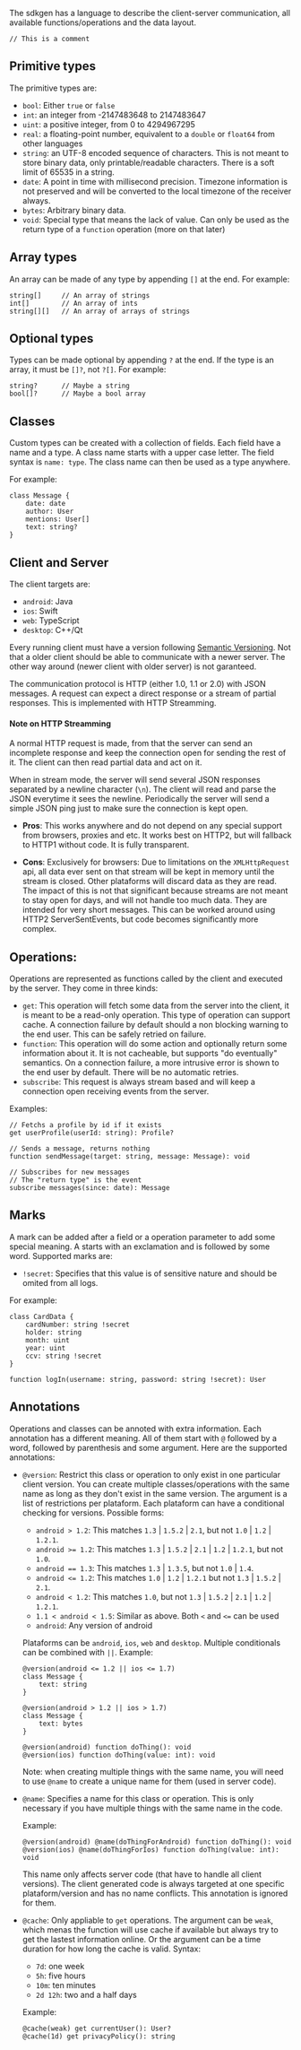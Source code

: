 The sdkgen has a language to describe the client-server communication, all available functions/operations and the data layout.

    // This is a comment

## Primitive types

The primitive types are:

- `bool`: Either `true` or `false`
- `int`: an integer from -2147483648 to 2147483647
- `uint`: a positive integer, from 0 to 4294967295
- `real`: a floating-point number, equivalent to a `double` or `float64` from other languages
- `string`: an UTF-8 encoded sequence of characters. This is not meant to store binary data, only printable/readable characters. There is a soft limit of 65535 in a string.
- `date`: A point in time with millisecond precision. Timezone information is not preserved and will be converted to the local timezone of the receiver always.
- `bytes`: Arbitrary binary data.
- `void`: Special type that means the lack of value. Can only be used as the return type of a `function` operation (more on that later)

## Array types

An array can be made of any type by appending `[]` at the end. For example:

    string[]     // An array of strings
    int[]        // An array of ints
    string[][]   // An array of arrays of strings

## Optional types

Types can be made optional by appending `?` at the end. If the type is an array, it must be `[]?`, not `?[]`. For example:

    string?      // Maybe a string
    bool[]?      // Maybe a bool array

## Classes

Custom types can be created with a collection of fields. Each field have a name and a type. A class name starts with a upper case letter. The field syntax is `name: type`. The class name can then be used as a type anywhere.

For example:

    class Message {
        date: date
        author: User
        mentions: User[]
        text: string?
    }

## Client and Server

The client targets are:

- `android`: Java
- `ios`: Swift
- `web`: TypeScript
- `desktop`: C++/Qt

Every running client must have a version following [Semantic Versioning](https://semver.org/). Not that a older client should be able to communicate with a newer server. The other way around (newer client with older server) is not garanteed.

The communication protocol is HTTP (either 1.0, 1.1 or 2.0) with JSON messages. A request can expect a direct response or a stream of partial responses. This is implemented with HTTP Streamming.

#### Note on HTTP Streamming

A normal HTTP request is made, from that the server can send an incomplete response and keep the connection open for sending the rest of it. The client can then read partial data and act on it.

When in stream mode, the server will send several JSON responses separated by a newline character (`\n`). The client will read and parse the JSON everytime it sees the newline. Periodically the server will send a simple JSON ping just to make sure the connection is kept open.

- **Pros**: This works anywhere and do not depend on any special support from browsers, proxies and etc. It works best on HTTP2, but will fallback to HTTP1 without code. It is fully transparent.

- **Cons**: Exclusively for browsers: Due to limitations on the `XMLHttpRequest` api, all data ever sent on that stream will be kept in memory until the stream is closed. Other plataforms will discard data as they are read. The impact of this is not that significant because streams are not meant to stay open for days, and will not handle too much data. They are intended for very short messages. This can be worked around using HTTP2 ServerSentEvents, but code becomes significantly more complex.

## Operations:

Operations are represented as functions called by the client and executed by the server. They come in three kinds:

- `get`: This operation will fetch some data from the server into the client, it is meant to be a read-only operation. This type of operation can support cache. A connection failure by default should a non blocking warning to the end user. This can be safely retried on failure.
- `function`: This operation will do some action and optionally return some information about it. It is not cacheable, but supports "do eventually" semantics. On a connection failure, a more intrusive error is shown to the end user by default. There will be no automatic retries.
- `subscribe`: This request is always stream based and will keep a connection open receiving events from the server.

Examples:

    // Fetchs a profile by id if it exists
    get userProfile(userId: string): Profile?
    
    // Sends a message, returns nothing
    function sendMessage(target: string, message: Message): void

    // Subscribes for new messages
    // The "return type" is the event
    subscribe messages(since: date): Message

## Marks

A mark can be added after a field or a operation parameter to add some special meaning. A starts with an exclamation and is followed by some word. Supported marks are:

- `!secret`: Specifies that this value is of sensitive nature and should be omited from all logs.

For example:

    class CardData {
        cardNumber: string !secret
        holder: string
        month: uint
        year: uint
        ccv: string !secret
    }

    function logIn(username: string, password: string !secret): User

## Annotations

Operations and classes can be annoted with extra information. Each annotation has a different meaning. All of them start with `@` followed by a word, followed by parenthesis and some argument. Here are the supported annotations:

- `@version`: Restrict this class or operation to only exist in one particular client version. You can create multiple classes/operations with the same name as long as they don't exist in the same version. The argument is a list of restrictions per plataform. Each plataform can have a conditional checking for versions. Possible forms:
  - `android > 1.2`: This matches `1.3` | `1.5.2` | `2.1`, but not `1.0` | `1.2` | `1.2.1`.
  - `android >= 1.2`: This matches `1.3` | `1.5.2` | `2.1` | `1.2` | `1.2.1`, but not `1.0`.
  - `android == 1.3`: This matches `1.3` | `1.3.5`, but not `1.0` | `1.4`.
  - `android <= 1.2`: This matches `1.0` | `1.2` | `1.2.1` but not `1.3` | `1.5.2` | `2.1`.
  - `android < 1.2`: This matches `1.0`, but not `1.3` | `1.5.2` | `2.1` | `1.2` | `1.2.1`.
  - `1.1 < android < 1.5`: Similar as above. Both `<` and `<=` can be used
  - `android`: Any version of android

  Plataforms can be `android`, `ios`, `web` and `desktop`. Multiple conditionals can be combined with `||`. Example:

      @version(android <= 1.2 || ios <= 1.7)
      class Message {
          text: string
      }

      @version(android > 1.2 || ios > 1.7)
      class Message {
          text: bytes
      }

      @version(android) function doThing(): void
      @version(ios) function doThing(value: int): void
    
  Note: when creating multiple things with the same name, you will need to use `@name` to create a unique name for them (used in server code).
  
- `@name`: Specifies a name for this class or operation. This is only necessary if you have multiple things with the same name in the code.

  Example:

      @version(android) @name(doThingForAndroid) function doThing(): void
      @version(ios) @name(doThingForIos) function doThing(value: int): void

  This name only affects server code (that have to handle all client versions). The client generated code is always targeted at one specific plataform/version and has no name conflicts. This annotation is ignored for them.

- `@cache`: Only appliable to `get` operations. The argument can be `weak`, which menas the function will use cache if available but always try to get the lastest information online. Or the argument can be a time duration for how long the cache is valid. Syntax:
  - `7d`: one week
  - `5h`: five hours
  - `10m`: ten minutes
  - `2d 12h`: two and a half days

  Example:

      @cache(weak) get currentUser(): User?
      @cache(1d) get privacyPolicy(): string
